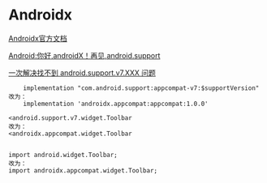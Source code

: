 # Androidx

[Androidx官方文档](https://developer.android.com/jetpack/androidx/versions)

[Android:你好,androidX！再见,android.support](https://www.jianshu.com/p/41de8689615d)  

[一次解决找不到 android.support.v7.XXX 问题](https://www.jianshu.com/p/f0bbae225cac)  
~~~
    implementation "com.android.support:appcompat-v7:$supportVersion"
改为：
    implementation 'androidx.appcompat:appcompat:1.0.0'

<android.support.v7.widget.Toolbar
改为：
<androidx.appcompat.widget.Toolbar


import android.widget.Toolbar;
改为：
import androidx.appcompat.widget.Toolbar;
~~~











